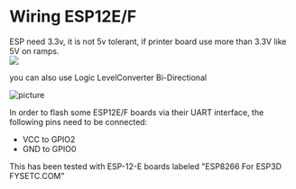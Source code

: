 # Wiring ESP12E/F
ESP need 3.3v, it is not 5v tolerant, if printer board use more than 3.3V like 5V on ramps.   
![](https://github.com/luc-github/ESP3D/blob/master/images/HW/WiresESP12E.png)

you can also use Logic LevelConverter Bi-Directional

![picture](https://github.com/luc-github/ESP3D/blob/master/images/HW/logic.PNG)

In order to flash some ESP12E/F boards via their UART interface, the following pins need to be connected:

* VCC to GPIO2
* GND to GPIO0

This has been tested with ESP-12-E boards labeled "ESP8266 For ESP3D FYSETC.COM"